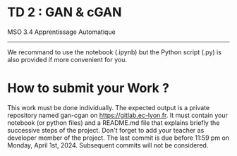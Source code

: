 # TD 2 : GAN & cGAN

MSO 3.4 Apprentissage Automatique

---

We recommand to use the notebook (.ipynb) but the Python script (.py) is also provided if more convenient for you.

# How to submit your Work ?

This work must be done individually. The expected output is a private repository named gan-cgan on https://gitlab.ec-lyon.fr. It must contain your notebook (or python files) and a README.md file that explains briefly the successive steps of the project. Don't forget to add your teacher as developer member of the project. The last commit is due before 11:59 pm on Monday, April 1st, 2024. Subsequent commits will not be considered.
